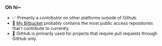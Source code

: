 ### Oh hi~ 

- ✅ Primarily a contributor on other platforms outside of Github.
- 💾 [My Bitbucket](https://bitbucket.org/AshleyStone/) probably contains the most public access repositories that I contribute to currently.
- 🛃 GitHub is primarily used for projects that require pull requests through GitHub only.
